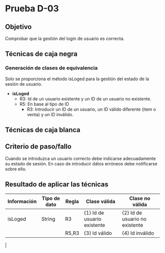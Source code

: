 # Prueba D-03
## Objetivo
Comprobar que la gestión del login de usuario es correcta.
## Técnicas de caja negra
### Generación de clases de equivalencia
Solo se proporciona el método isLoged para la gestión del estado de la sesión de usuario.
* **isLoged**
    * R3: Id de un usuario existente y un ID de un usuario no existente.
    * R5: En base al tipo de ID
        * R3: Introducir un ID de un usuario, un ID válido diferente (item o venta) y un ID inválido.
## Técnicas de caja blanca
## Criterio de paso/fallo
Cuando se introduzca un usuario correcto debe indicarse adecuadamente su estado de sesión. En caso de introducir dátos erróneos debe notificarse sobre ello.
## Resultado de aplicar las técnicas
|Información|Tipo de dato|Regla|Clase válida|Clase no válida|
|--|--|--|--|--|
|isLoged|String|R3| {1} Id de usuario existente | {2} Id de usuario no existente |
|||R5,R3| {3} Id válido | {4} Id inválido |
|

